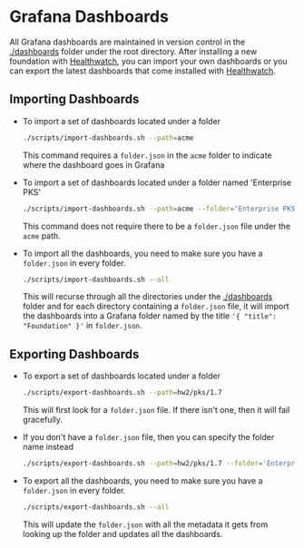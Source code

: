 # Grafana Dashboards

All Grafana dashboards are maintained in version control in the [./dashboards](./dashboards) folder under the root directory. After installing a new foundation with [Healthwatch](https://docs.pivotal.io/platform/healthwatch/2-0/index.html), you can import your own dashboards or you can export the latest dashboards that come installed with [Healthwatch](https://docs.pivotal.io/platform/healthwatch/2-0/index.html).

## Importing Dashboards

- To import a set of dashboards located under a folder

    ```sh
    ./scripts/import-dashboards.sh --path=acme
    ```

    This command requires a `folder.json` in the `acme` folder to indicate where the dashboard goes in Grafana

- To import a set of dashboards located under a folder named 'Enterprise PKS'

    ```sh
    ./scripts/import-dashboards.sh --path=acme --folder='Enterprise PKS'
    ```

    This command does not require there to be a `folder.json` file under the `acme` path.

- To import all the dashboards, you need to make sure you have a `folder.json` in every folder.

    ```sh
    ./scripts/import-dashboards.sh --all
    ```

    This will recurse through all the directories under the [./dashboards](./dashboards) folder and for each directory containing a `folder.json` file, it will import the dashboards into a Grafana folder named by the title `'{ "title": "Foundation" }'` in `folder.json`.

## Exporting Dashboards

- To export a set of dashboards located under a folder

    ```sh
    ./scripts/export-dashboards.sh --path=hw2/pks/1.7
    ```

    This will first look for a `folder.json` file. If there isn't one, then it will fail gracefully.

- If you don't have a `folder.json` file, then you can specify the folder name instead

    ```sh
    ./scripts/export-dashboards.sh --path=hw2/pks/1.7 --folder='Enterprise PKS'
    ```

- To export all the dashboards, you need to make sure you have a `folder.json` in every folder.

    ```sh
    ./scripts/export-dashboards.sh --all
    ```

    This will update the `folder.json` with all the metadata it gets from looking up the folder and updates all the dashboards.
